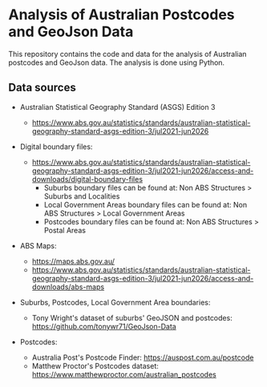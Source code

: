# Analysis of Australian Postcodes and GeoJson Data

This repository contains the code and data for the analysis of Australian postcodes and GeoJson data. The analysis is done using Python.

## Data sources

- Australian Statistical Geography Standard (ASGS) Edition 3
    - https://www.abs.gov.au/statistics/standards/australian-statistical-geography-standard-asgs-edition-3/jul2021-jun2026

- Digital boundary files:
    - https://www.abs.gov.au/statistics/standards/australian-statistical-geography-standard-asgs-edition-3/jul2021-jun2026/access-and-downloads/digital-boundary-files
        - Suburbs boundary files can be found at: Non ABS Structures > Suburbs and Localities
        - Local Government Areas boundary files can be found at: Non ABS Structures > Local Government Areas
        - Postcodes boundary files can be found at: Non ABS Structures > Postal Areas

- ABS Maps:
    - https://maps.abs.gov.au/
    - https://www.abs.gov.au/statistics/standards/australian-statistical-geography-standard-asgs-edition-3/jul2021-jun2026/access-and-downloads/abs-maps

- Suburbs, Postcodes, Local Government Area boundaries:
    - Tony Wright's dataset of suburbs' GeoJSON and postcodes: https://github.com/tonywr71/GeoJson-Data

- Postcodes: 
    - Australia Post's Postcode Finder: https://auspost.com.au/postcode
    - Matthew Proctor's Postcodes dataset: https://www.matthewproctor.com/australian_postcodes